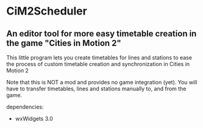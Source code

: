 <h1>CiM2Scheduler</h1>

<h2>An editor tool for more easy timetable creation in the game "Cities in Motion 2"</h2>


<p>This little program lets you create timetables for lines and stations to ease the process of custom timetable creation and synchronization in Cities in Motion 2</p>


<p>Note that this is NOT a mod and provides no game integration (yet). You will have to transfer timetables, lines and stations manually to, and from the game.</p>

<p>dependencies:</p>
<ul>
<li>wxWidgets 3.0</li>
</ul>
